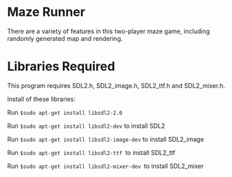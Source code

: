 # **Maze Runner**
There are a variety of features in this two-player maze game, including randomly generated map and rendering.


# **Libraries Required**

This program requires SDL2.h, SDL2_image.h, SDL2_ttf.h and SDL2_mixer.h.

Install of these libraries:

 Run `$sudo apt-get install libsdl2-2.0 `
  
 Run `$sudo apt-get install libsdl2-dev` to install SDL2
 
Run `$sudo apt-get install libsdl2-image-dev` to install SDL2_image

Run `$sudo apt-get install libsdl2-ttf `to install SDL2_ttf

Run `$sudo apt-get install libsdl2-mixer-dev `to install SDL2_mixer
   
   
    
